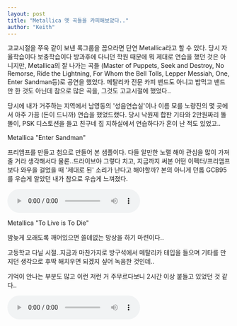 ```yaml
---
layout: post
title: "Metallica 옛 곡들을 카피해보았다.."
author: "Keith"
---
```



고교시절을 쭈욱 같이 보낸 록그룹을 꼽으라면 단연 Metallica라고 할 수 있다. 당시 자율학습이다 보충학습이다 방과후에 다니던 학원 때문에 뭐 제대로 연습을 했던 것은 아니지만, Metallica의 잘 나가는 곡들 (Master of Puppets, Seek and Destroy, No Remorse, Ride the Lightning, For Whom the Bell Tolls, Lepper Messiah, One, Enter Sandman등)로 공연을 했었다. 메탈리카 전문 카피 밴드도 아니고 밥먹고 밴드만 한 것도 아닌데 참으로 많은 곡을, 그것도 고교시절에 했었다..

당시에 내가 거주하는 지역에서 남영동의 '성음연습실'이나 이름 모를 노량진의 몇 곳에서 아주 가끔 (돈이 드니까) 연습을 했었드랬다. 당시 낙원제 합판 기타와 2만원짜리 똘똘이, PSK 디스토션을 들고 친구네 집 지하실에서 연습하다가 혼이 난 적도 있었고..

Metallica "Enter Sandman"

프리앰프를 만들고 첨으로 만들어 본 샘플이다. 다들 알만한 노랠 해야 관심을 많이 가져줄 거라 생각해서다 물론..드라이브야 그렇다 치고, 지금까지 써본 어떤 이펙터/프리앰프보다 와우을 걸었을 때 '제대로 된' 소리가 난다고 해야할까? 본의 아니게 던롭 GCB95를 우습게 알았던 내가 참으로 우습게 느껴졌다.

<audio src="/assets/images/d41d8cd98f00b204e9800998ecf8427e.mp3" controls preload></audio>


Metallica "To Live is To Die"

밤늦게 오래도록 깨어있으면 쓸데없는 망상을 하기 마련이다..

고등학교 다닐 시절..지금과 마찬가지로 방구석에서 메탈리카 테입을 들으며
기타를 만지던 생각으로 후딱 해치우면 되겠지 싶어 녹음한 것인데..

기억이 안나는 부분도 많고 이런 저런 거 주무르다보니 2시간 이상 붙들고 있었던 것 같다..

<audio src="/assets/images/d41d8cd98f00b204e9800998ecf8427e.mp3" controls preload></audio>



